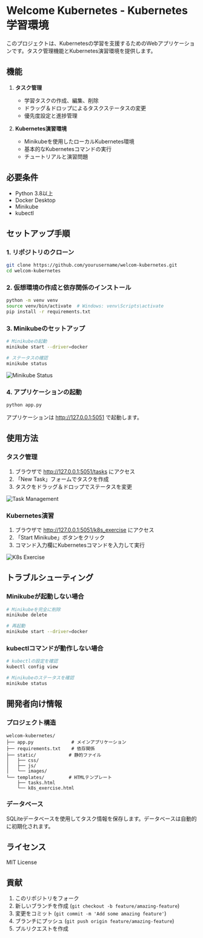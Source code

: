 # Welcome Kubernetes - Kubernetes学習環境

このプロジェクトは、Kubernetesの学習を支援するためのWebアプリケーションです。タスク管理機能とKubernetes演習環境を提供します。

## 機能

1. **タスク管理**
   - 学習タスクの作成、編集、削除
   - ドラッグ＆ドロップによるタスクステータスの変更
   - 優先度設定と進捗管理

2. **Kubernetes演習環境**
   - Minikubeを使用したローカルKubernetes環境
   - 基本的なKubernetesコマンドの実行
   - チュートリアルと演習問題

## 必要条件

- Python 3.8以上
- Docker Desktop
- Minikube
- kubectl

## セットアップ手順

### 1. リポジトリのクローン

```bash
git clone https://github.com/yourusername/welcom-kubernetes.git
cd welcom-kubernetes
```

### 2. 仮想環境の作成と依存関係のインストール

```bash
python -m venv venv
source venv/bin/activate  # Windows: venv\Scripts\activate
pip install -r requirements.txt
```

### 3. Minikubeのセットアップ

```bash
# Minikubeの起動
minikube start --driver=docker

# ステータスの確認
minikube status
```

![Minikube Status](static/images/minikube-status.png)

### 4. アプリケーションの起動

```bash
python app.py
```

アプリケーションは http://127.0.0.1:5051 で起動します。

## 使用方法

### タスク管理

1. ブラウザで http://127.0.0.1:5051/tasks にアクセス
2. 「New Task」フォームでタスクを作成
3. タスクをドラッグ＆ドロップでステータスを変更

![Task Management](static/images/task-management.png)

### Kubernetes演習

1. ブラウザで http://127.0.0.1:5051/k8s_exercise にアクセス
2. 「Start Minikube」ボタンをクリック
3. コマンド入力欄にKubernetesコマンドを入力して実行

![K8s Exercise](static/images/k8s-exercise.png)

## トラブルシューティング

### Minikubeが起動しない場合

```bash
# Minikubeを完全に削除
minikube delete

# 再起動
minikube start --driver=docker
```

### kubectlコマンドが動作しない場合

```bash
# kubectlの設定を確認
kubectl config view

# Minikubeのステータスを確認
minikube status
```

## 開発者向け情報

### プロジェクト構造

```
welcom-kubernetes/
├── app.py              # メインアプリケーション
├── requirements.txt    # 依存関係
├── static/            # 静的ファイル
│   ├── css/
│   ├── js/
│   └── images/
└── templates/         # HTMLテンプレート
    ├── tasks.html
    └── k8s_exercise.html
```

### データベース

SQLiteデータベースを使用してタスク情報を保存します。データベースは自動的に初期化されます。

## ライセンス

MIT License

## 貢献

1. このリポジトリをフォーク
2. 新しいブランチを作成 (`git checkout -b feature/amazing-feature`)
3. 変更をコミット (`git commit -m 'Add some amazing feature'`)
4. ブランチにプッシュ (`git push origin feature/amazing-feature`)
5. プルリクエストを作成 